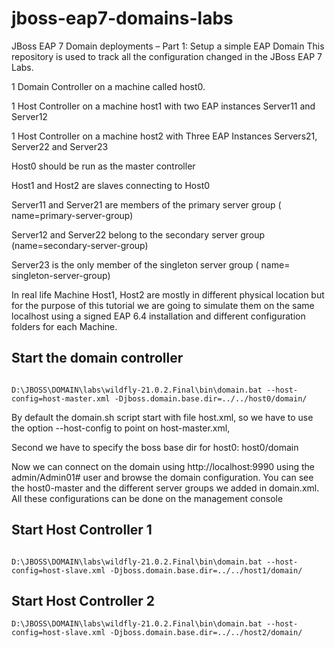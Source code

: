 # jboss-eap7-domains-labs
JBoss EAP 7 Domain deployments – Part 1: Setup a simple EAP Domain
This repository is used to track all the configuration changed in the JBoss EAP 7 Labs.

1 Domain Controller on a machine called host0.

1 Host Controller on a machine host1 with two EAP instances Server11 and Server12

1 Host Controller on a machine host2 with Three EAP Instances Servers21, Server22 and  Server23

Host0 should be run as the master controller

Host1 and Host2 are slaves connecting to Host0

  Server11 and Server21 are members of the primary server group ( name=primary-server-group)
  
  Server12 and Server22 belong  to the secondary server group (name=secondary-server-group)
  
  Server23 is the only member of the  singleton server group ( name= singleton-server-group)
  
In real life Machine Host1, Host2 are mostly  in different physical location but for the purpose of this tutorial we are going to simulate them  on the same localhost using a signed EAP 6.4 installation and different configuration folders for each Machine.

## Start the domain controller

```

D:\JBOSS\DOMAIN\labs\wildfly-21.0.2.Final\bin\domain.bat --host-config=host-master.xml -Djboss.domain.base.dir=../../host0/domain/
```

By default the domain.sh script start with file host.xml, so we have to use the option  --host-config to point on host-master.xml,

Second we have to specify the boss base dir for host0: host0/domain

Now we can connect on the domain using http://localhost:9990  using the admin/Admin01# user and browse the domain configuration. You can see the host0-master and the different server groups we added in domain.xml. All these configurations can be done on the management console

##  Start  Host Controller 1

```

D:\JBOSS\DOMAIN\labs\wildfly-21.0.2.Final\bin\domain.bat --host-config=host-slave.xml -Djboss.domain.base.dir=../../host1/domain/
```

##  Start  Host Controller 2

```
D:\JBOSS\DOMAIN\labs\wildfly-21.0.2.Final\bin\domain.bat --host-config=host-slave.xml -Djboss.domain.base.dir=../../host2/domain/
```